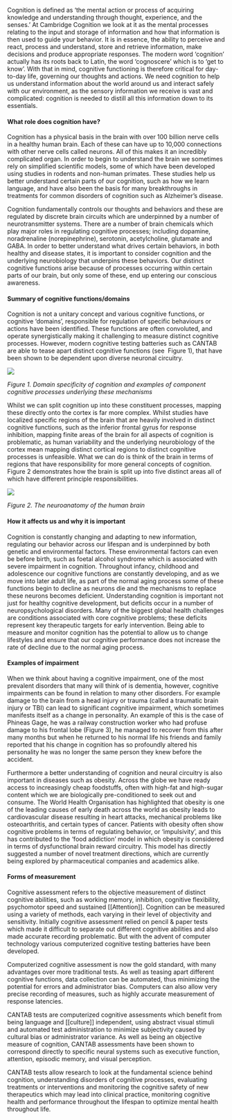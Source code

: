 Cognition is defined as ‘the mental action or process of acquiring knowledge and understanding through thought, experience, and the senses.’ At Cambridge Cognition we look at it as the mental processes relating to the input and storage of information and how that information is then used to guide your behavior. It is in essence, the ability to perceive and react, process and understand, store and retrieve information, make decisions and produce appropriate responses. The modern word ‘cognition’ actually has its roots back to Latin, the word ‘cognoscere’ which is to ‘get to know’. With that in mind, cognitive functioning is therefore critical for day-to-day life, governing our thoughts and actions. We need cognition to help us understand information about the world around us and interact safely with our environment, as the sensory information we receive is vast and complicated: cognition is needed to distill all this information down to its essentials.  

#### What role does cognition have?

Cognition has a physical basis in the brain with over 100 billion nerve cells in a healthy human brain. Each of these can have up to 10,000 connections with other nerve cells called neurons. All of this makes it an incredibly complicated organ. In order to begin to understand the brain we sometimes rely on simplified scientific models, some of which have been developed using studies in rodents and non-human primates. These studies help us better understand certain parts of our cognition, such as how we learn language, and have also been the basis for many breakthroughs in treatments for common disorders of cognition such as Alzheimer’s disease.  
  
Cognition fundamentally controls our thoughts and behaviors and these are regulated by discrete brain circuits which are underpinned by a number of neurotransmitter systems. There are a number of brain chemicals which play major roles in regulating cognitive processes; including dopamine, noradrenaline (norepinephrine), serotonin, acetylcholine, glutamate and GABA. In order to better understand what drives certain behaviors, in both healthy and disease states, it is important to consider cognition and the underlying neurobiology that underpins these behaviors. Our distinct cognitive functions arise because of processes occurring within certain parts of our brain, but only some of these, end up entering our conscious awareness.

#### Summary of cognitive functions/domains

Cognition is not a unitary concept and various cognitive functions, or cognitive ‘domains’, responsible for regulation of specific behaviours or actions have been identified. These functions are often convoluted, and operate synergistically making it challenging to measure distinct cognitive processes. However, modern cognitive testing batteries such as CANTAB are able to tease apart distinct cognitive functions (see  Figure 1), that have been shown to be dependent upon diverse neuronal circuitry.

![](https://cambridgecognition.com/wp-content/uploads/2023/04/What_is_cognition_fig_1.png)

_Figure 1. Domain specificity of cognition and examples of component cognitive processes underlying these mechanisms_

Whilst we can split cognition up into these constituent processes, mapping these directly onto the cortex is far more complex. Whilst studies have localized specific regions of the brain that are heavily involved in distinct cognitive functions, such as the inferior frontal gyrus for response inhibition, mapping finite areas of the brain for all aspects of cognition is problematic, as human variability and the underlying neurobiology of the cortex mean mapping distinct cortical regions to distinct cognitive processes is unfeasible. What we can do is think of the brain in terms of regions that have responsibility for more general concepts of cognition. Figure 2 demonstrates how the brain is split up into five distinct areas all of which have different principle responsibilities.

![](https://cambridgecognition.com/wp-content/uploads/2023/04/What_is_cognition_fig_3.png)

_Figure 2. The neuroanatomy of the human brain_

#### How it affects us and why it is important

Cognition is constantly changing and adapting to new information, regulating our behavior across our lifespan and is underpinned by both genetic and environmental factors. These environmental factors can even be before birth, such as foetal alcohol syndrome which is associated with severe impairment in cognition. Throughout infancy, childhood and adolescence our cognitive functions are constantly developing, and as we move into later adult life, as part of the normal aging process some of these functions begin to decline as neurons die and the mechanisms to replace these neurons becomes deficient. Understanding cognition is important not just for healthy cognitive development, but deficits occur in a number of neuropsychological disorders. Many of the biggest global health challenges are conditions associated with core cognitive problems; these deficits represent key therapeutic targets for early intervention. Being able to measure and monitor cognition has the potential to allow us to change lifestyles and ensure that our cognitive performance does not increase the rate of decline due to the normal aging process.

#### Examples of impairment

When we think about having a cognitive impairment, one of the most prevalent disorders that many will think of is dementia, however, cognitive impairments can be found in relation to many other disorders. For example damage to the brain from a head injury or trauma (called a traumatic brain injury or TBI) can lead to significant cognitive impairment, which sometimes manifests itself as a change in personality. An example of this is the case of Phineas Gage, he was a railway construction worker who had profuse damage to his frontal lobe (Figure 3), he managed to recover from this after many months but when he returned to his normal life his friends and family reported that his change in cognition has so profoundly altered his personality he was no longer the same person they knew before the accident.

Furthermore a better understanding of cognition and neural circuitry is also important in diseases such as obesity. Across the globe we have ready access to increasingly cheap foodstuffs, often with high-fat and high-sugar content which we are biologically pre-conditioned to seek out and consume. The World Health Organisation has highlighted that obesity is one of the leading causes of early death across the world as obesity leads to cardiovascular disease resulting in heart attacks, mechanical problems like osteoarthritis, and certain types of cancer. Patients with obesity often show cognitive problems in terms of regulating behavior, or ‘impulsivity’, and this has contributed to the ‘food addiction’ model in which obesity is considered in terms of dysfunctional brain reward circuitry. This model has directly suggested a number of novel treatment directions, which are currently being explored by pharmaceutical companies and academics alike.  

#### Forms of measurement

Cognitive assessment refers to the objective measurement of distinct cognitive abilities, such as working memory, inhibition, cognitive flexibility, psychomotor speed and sustained [[Attention]]. Cognition can be measured using a variety of methods, each varying in their level of objectivity and sensitivity. Initially cognitive assessment relied on pencil & paper tests which made it difficult to separate out different cognitive abilities and also made accurate recording problematic. But with the advent of computer technology various computerized cognitive testing batteries have been developed.

Computerized cognitive assessment is now the gold standard, with many advantages over more traditional tests. As well as teasing apart different cognitive functions, data collection can be automated, thus minimizing the potential for errors and administrator bias. Computers can also allow very precise recording of measures, such as highly accurate measurement of response latencies.

CANTAB tests are computerized cognitive assessments which benefit from being language and [[culture]] independent, using abstract visual stimuli and automated test administration to minimize subjectivity caused by cultural bias or administrator variance. As well as being an objective measure of cognition, CANTAB assessments have been shown to correspond directly to specific neural systems such as executive function, attention, episodic memory, and visual perception.  

CANTAB tests allow research to look at the fundamental science behind cognition, understanding disorders of cognitive processes, evaluating treatments or interventions and monitoring the cognitive safety of new therapeutics which may lead into clinical practice, monitoring cognitive health and performance throughout the lifespan to optimize mental health throughout life.